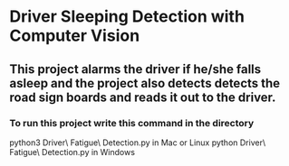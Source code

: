 # Driver Sleeping Detection with Computer Vision
## This project alarms the driver if he/she falls asleep and the project also detects detects the road sign boards and reads it out to the driver.

### To run this project write this command in the directory
python3 Driver\ Fatigue\ Detection.py in Mac or Linux
python Driver\ Fatigue\ Detection.py in Windows
